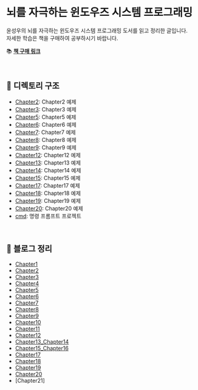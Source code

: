 ﻿# 뇌를 자극하는 윈도우즈 시스템 프로그래밍

윤성우의 뇌를 자극하는 윈도우즈 시스템 프로그래밍 도서를 읽고 정리한 글입니다.  
자세한 학습은 책을 구매하여 공부하시기 바랍니다.

📚 **[책 구매 링크](https://product.kyobobook.co.kr/detail/S000001223395)**

<br>

## 📂 디렉토리 구조

- [Chapter2](./Chapter2): Chapter2 예제
- [Chapter3](./Chapter3): Chapter3 예제
- [Chapter5](./Chapter5): Chapter5 예제
- [Chapter6](./Chapter6): Chapter6 예제
- [Chapter7](./Chapter7): Chapter7 예제
- [Chapter8](./Chapter8): Chapter8 예제
- [Chapter9](./Chapter9): Chapter9 예제
- [Chapter12](./Chapter12): Chapter12 예제
- [Chapter13](./Chapter13): Chapter13 예제
- [Chapter14](./Chapter14): Chapter14 예제
- [Chapter15](./Chapter15): Chapter15 예제
- [Chapter17](./Chapter17): Chapter17 예제
- [Chapter18](./Chapter18): Chapter18 예제
- [Chapter19](./Chapter19): Chapter19 예제
- [Chapter20](./Chapter20): Chapter20 예제
- [cmd](./cmd): 명령 프롬프트 프로젝트

<br>

## 📝 블로그 정리

- [Chapter1](https://shine94.tistory.com/365)
- [Chapter2](https://shine94.tistory.com/366)
- [Chapter3](https://shine94.tistory.com/367)
- [Chapter4](https://shine94.tistory.com/369)
- [Chapter5](https://shine94.tistory.com/370)
- [Chapter6](https://shine94.tistory.com/372)
- [Chapter7](https://shine94.tistory.com/374)
- [Chapter8](https://shine94.tistory.com/382)
- [Chapter9](https://shine94.tistory.com/386)
- [Chapter10](https://shine94.tistory.com/390)
- [Chapter11](https://shine94.tistory.com/392)
- [Chapter12](https://shine94.tistory.com/399)
- [Chapter13_Chapter14](https://shine94.tistory.com/400)
- [Chapter15_Chapter16](https://shine94.tistory.com/401)
- [Chapter17](https://shine94.tistory.com/402)
- [Chapter18](https://shine94.tistory.com/404)
- [Chapter19](https://shine94.tistory.com/405)
- [Chapter20](https://shine94.tistory.com/406)
- [Chapter21]